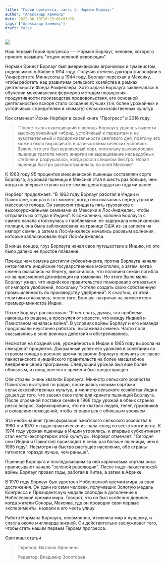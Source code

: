 ```yaml
---
title: "Герои прогресса, часть 1: Норман Борлауг"
author: "Александр Хаммонд"
date: 2022-06-10T10:23:08+03:00
tags: ["Александр Хаммонд"]
draft: false
---
```

![](https://www.humanprogress.org/wp-content/uploads/2018/09/green-borlaug.png)

Наш первый Герой прогресса --- Норман Борлауг, человек, которого принято называть "отцом зеленой революции".

Норман Эрнест Борлауг был американским агрономом и гуманистом, родившимся в Айове в 1914 году. Получив степень доктора философии в Университете Миннесоты в 1944 году, Борлауг переехал в Мексику, чтобы работать над развитием сельского хозяйства в рамках деятельности Фонда Рокфеллера. Хотя задача Борлауга заключалась в обучении мексиканских фермеров методам повышения продуктивности производства продовольствия, его основной деятельностью вскоре стало создание лучших (т.е. более урожайных и устойчивых к вредителям и климату) сельскохозяйственных культур.

Как отмечает Йохан Норберг в своей книге "Прогресс" в 2016 году:

> "После тысяч скрещиваний пшеницы Борлаугу удалось вывести высокоурожайный гибрид, устойчивый к паразитам и не чувствительный к продолжительности светового дня, поэтому его можно было выращивать в разных климатических условиях. Важно, что это был карликовый сорт, поскольку высокорослая пшеница тратила много энергии на выращивание несъедобных стеблей и разрушалась, когда росла слишком быстро. Новая пшеница быстро распространилась по всей Мексике".

К 1963 году 95 процентов мексиканской пшеницы составляли сорта Борлауга, а урожай пшеницы в Мексике стал в шесть раз больше, чем когда он впервые ступил на ее землю девятнадцатью годами ранее.

Норберг продолжает: "В 1963 году Борлауг работал в Индии и Пакистане, как раз в тот момент, когда они оказались перед угрозой массового голода. Он запросил тридцать пять грузовиков с высокоурожайными семенами из Мексики в Лос-Анджелес, чтобы отправить их оттуда в Индию". К сожалению, колонна Борлауга с самого начала столкнулась с проблемами: ее задержала мексиканская полиция, она была заблокирована на границе США из-за запрета на импорт семян, а затем в Лос-Анжелесе начались расовым волнения, которые заблокировали порт Лос-Анджелеса.

В конце концов, груз Борлауга начал свое путешествие в Индию, но это было далеко не простое плавание.

Прежде чем семена достигли субконтинента, против Борлауга начали интриговать индийские государственные монополии, а затем, когда семена оказались на берегу, выяснилось, что половина семян погибла из-за чрезмерной дезинфекции на таможнях. Но этого было мало. Борлауг узнал, что индийское правительство планировало отказаться от импорта удобрений, поскольку "хотело создать свою собственную промышленность по производству удобрений". К счастью, от этой политики отказались, после того,  Борлауг накричал на заместителя премьер-министра Индии.

Позже Борлауг рассказывал: "Я лег спать, думая, что проблема наконец-то решена, а проснулся от новости, что между Индией и Пакистаном началась война". В условиях войны Борлауг и его команда продолжали неустанно работать, высаживая семена. Часто поля оказывались в зоне военных действий и обстреливались.

Несмотря на поздний сев, урожайность в Индии в 1965 году выросла на семьдесят процентов. Доказанный успех его урожаев в сочетании со страхом голода в военное время позволил Борлаугу получить согласие пакистанского и индийского правительств на более масштабное внедрение своей программы. Следующий урожай был еще более обильным, и голод военного времени был предотвращен.

Обе страны очень хвалили Борлауга. Министр сельского хозяйства Пакистана выступил по радио, восхищаясь новыми сортами сельскохозяйственных культур, а министр сельского хозяйства Индии дошел до того, что засеял свое поле для крикета пшеницей Борлауга.  После огромной поставки семян в 1968 году урожай в обеих странах резко возрос. Зафиксировано, что не хватало людей, телег, грузовиков и складских помещений, чтобы справиться с обильным урожаем.

Эта необычайная трансформация азиатского сельского хозяйства в 1960-х и 1970-х годах практически изгнала голод со всего континента. К 1974 году урожаи пшеницы в Индии утроились, и впервые субконтинент стал нетто-экспортером этой культуры. Норберг отмечает: "Сегодня они (Индия и Пакистан) производят в семь раз больше пшеницы, чем в 1965 году". Несмотря на быстро растущее население, обе страны питаются гораздо лучше, чем раньше".

Пшенице Борлауга и последовавшим за ней карликовым сортам риса приписывают начало "зеленой революции". После индо-пакистанской войны Борлауг провел годы, работая в Китае, а затем в Африке.

В 1970 году Борлауг был удостоен Нобелевской премии мира за свои достижения. Он один из семи человек, получивших Золотую медаль Конгресса и Президентскую медаль свободы в дополнение к Нобелевской премии мира. Говорят, что он был особенно доволен, когда жители Соноры, Мексика, где он проводил свои первые эксперименты, назвали в его честь улицу.

Работа Нормана Борлауга, несомненно, изменила мир к лучшему, и спасла около миллиарда жизней. Он действительно заслуживает того, чтобы стать нашим первым Героем прогресса.

[Оригинал статьи](https://www.humanprogress.org/heroes-of-progress-ep-1-norman-borlaug/)

> Перевод: Наталия Афончина

> Редактор: Владимир Золоторев




